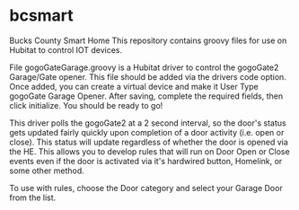 # bcsmart
Bucks County Smart Home
This repository contains groovy files for use on Hubitat to control IOT devices.  

File gogoGateGarage.groovy is a Hubitat driver to control the gogoGate2 Garage/Gate opener.  This file should be added via the drivers code option.  Once added, you can create a virtual device and make it User Type gogoGate Garage Opener.  After saving, complete the required fields, then click initialize.  You should be ready to go!

This driver polls the gogoGate2 at a 2 second interval, so the door's status gets updated fairly quickly upon completion of a door activity (i.e. open or close).  This status will update regardless of whether the door is opened via the HE.  This allows you to develop rules that will run on Door Open or Close events even if the door is activated via it's hardwired button, Homelink, or some other method.

To use with rules, choose the Door category and select your Garage Door from the list.  
